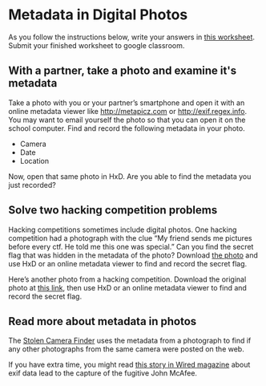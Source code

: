 # Metadata in Digital Photos
As you follow the instructions below, write your answers in [this worksheet](https://drive.google.com/open?id=0Bz2ZkT6qWPYTUU94YkgxYUkzczQ). Submit your finished worksheet to google classroom.

With a partner, take a photo and examine it's metadata
------------------------------------------------------

Take a photo with you or your partner’s smartphone and open it with an online metadata viewer like http://metapicz.com or http://exif.regex.info. You may want to email yourself the photo so that you can open it on the school computer. Find and record the following metadata in your photo.
+ Camera	
+ Date	
+ Location	

Now, open that same photo in HxD. Are you able to find the metadata you just recorded?

Solve two hacking competition problems
--------------------------------------

Hacking competitions sometimes include digital photos. One hacking competition had a photograph with the clue “My friend sends me pictures before every ctf. He told me this one was special.” Can you find the secret flag that was hidden in the metadata of the photo? Download [the photo](https://github.com/ctfs/write-ups-2015/blob/master/csaw-ctf-2015/forensics/keep-calm-and-ctf-100/img.jpg) and use HxD or an online metadata viewer to find and record the secret flag.

Here’s another photo from a hacking competition. Download the original photo at [this link](https://mega.nz/#!QDZGiLSZ!fkkhBJuBBtBKGsLTDiF2NuLihP2WRd97Iynd3PhWqRw), then use HxD or an online metadata viewer to find and record the secret flag.

Read more about metadata in photos
----------------------------------

The [Stolen Camera Finder](http://www.stolencamerafinder.com/) uses the metadata from a photograph to find if any other photographs from the same camera were posted on the web.

If you have extra time, you might read [this story in Wired magazine](https://www.wired.com/2012/12/oops-did-vice-just-give-away-john-mcafees-location-with-this-photo/) about exif data lead to the capture of the fugitive John McAfee.

